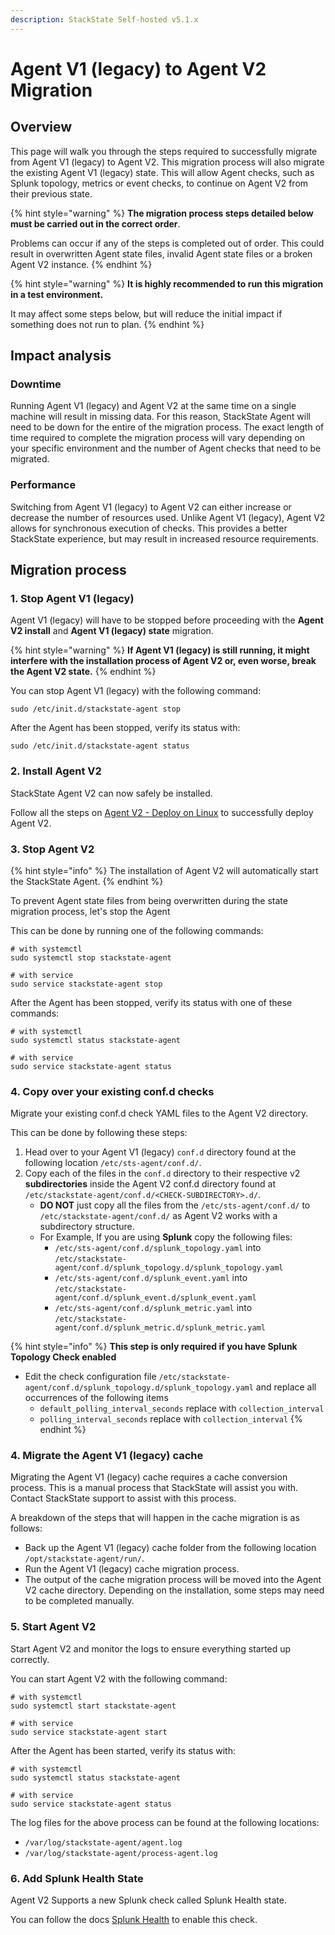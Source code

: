 ```yaml
---
description: StackState Self-hosted v5.1.x
---
```


# Agent V1 \(legacy\) to Agent V2 Migration

## Overview

This page will walk you through the steps required to successfully migrate from Agent V1 (legacy) to Agent V2.  This migration process will also migrate the  existing Agent V1 (legacy) state. This will allow Agent checks, such as Splunk topology, metrics or event checks, to continue on Agent V2 from their previous state.

{% hint style="warning" %}
**The migration process steps detailed below must be carried out in the correct order**.

Problems can occur if any of the steps is completed out of order. This could result in overwritten Agent state files, invalid Agent state files or a broken Agent V2 instance.
{% endhint %}

{% hint style="warning" %}
**It is highly recommended to run this migration in a test environment.** 

It may affect some steps below, but will reduce the initial impact if something does not run to plan.
{% endhint %}

## Impact analysis

### Downtime

Running Agent V1 (legacy) and Agent V2 at the same time on a single machine will result in missing data. For this reason, StackState Agent will need to be down for the entire of the migration process. The exact length of time required to complete the migration process will vary depending on your specific environment and the number of Agent checks that need to be migrated.

### Performance

Switching from Agent V1 (legacy) to Agent V2 can either increase or decrease the number of resources used. Unlike Agent V1 (legacy), Agent V2 allows for synchronous execution of checks. This provides a better StackState experience, but may result in increased resource requirements.

## Migration process

### 1. Stop Agent V1 (legacy)

Agent V1 (legacy) will have to be stopped before proceeding with the **Agent V2 install** and **Agent V1 (legacy) state** migration.

{% hint style="warning" %}
**If Agent V1 (legacy) is still running, it might interfere with the installation process of Agent V2 or, even worse, break the Agent V2 state.**
{% endhint %}

You can stop Agent V1 (legacy) with the following command:

```shell
sudo /etc/init.d/stackstate-agent stop
```

After the Agent has been stopped, verify its status with:

```shell
sudo /etc/init.d/stackstate-agent status
```

### 2. Install Agent V2

StackState Agent V2 can now safely be installed.

Follow all the steps on [Agent V2 - Deploy on Linux](/setup/agent/linux.md) to successfully deploy Agent V2.

### 3. Stop Agent V2

{% hint style="info" %}
The installation of Agent V2 will automatically start the StackState Agent.
{% endhint %}

To prevent Agent state files from being overwritten during the state migration process, let's stop the Agent

This can be done by running one of the following commands:

```shell
# with systemctl
sudo systemctl stop stackstate-agent

# with service
sudo service stackstate-agent stop
```

After the Agent has been stopped, verify its status with one of these commands:

```shell
# with systemctl
sudo systemctl status stackstate-agent

# with service
sudo service stackstate-agent status
```

### 4. Copy over your existing conf.d checks

Migrate your existing conf.d check YAML files to the Agent V2 directory.

This can be done by following these steps:

1. Head over to your Agent V1 (legacy) `conf.d` directory found at the following location `/etc/sts-agent/conf.d/`.
2. Copy each of the files in the `conf.d` directory to their respective v2 **subdirectories** inside the Agent V2 conf.d directory found at `/etc/stackstate-agent/conf.d/<CHECK-SUBDIRECTORY>.d/`.
    - **DO NOT** just copy all the files from the `/etc/sts-agent/conf.d/` to  
      `/etc/stackstate-agent/conf.d/` as Agent V2 works with a subdirectory structure.
    - For Example, If you are using **Splunk** copy the following files:
      - `/etc/sts-agent/conf.d/splunk_topology.yaml` into  
        `/etc/stackstate-agent/conf.d/splunk_topology.d/splunk_topology.yaml`
      - `/etc/sts-agent/conf.d/splunk_event.yaml` into  
        `/etc/stackstate-agent/conf.d/splunk_event.d/splunk_event.yaml`
      - `/etc/sts-agent/conf.d/splunk_metric.yaml` into  
        `/etc/stackstate-agent/conf.d/splunk_metric.d/splunk_metric.yaml`

{% hint style="info" %}
**This step is only required if you have Splunk Topology Check enabled**

- Edit the check configuration file `/etc/stackstate-agent/conf.d/splunk_topology.d/splunk_topology.yaml` and replace all occurrences of the following items
  - `default_polling_interval_seconds` replace with `collection_interval`
  - `polling_interval_seconds` replace with `collection_interval`
{% endhint %}

### 4. Migrate the Agent V1 (legacy) cache

Migrating the Agent V1 (legacy) cache requires a cache conversion process. This is a manual process that StackState will assist you with. Contact StackState support to assist with this process.

A breakdown of the steps that will happen in the cache migration is as follows:

- Back up the Agent V1 (legacy) cache folder from the following location `/opt/stackstate-agent/run/`.
- Run the Agent V1 (legacy) cache migration process.
- The output of the cache migration process will be moved into the Agent V2 cache directory. Depending on the installation, some steps may need to be completed manually.

### 5. Start Agent V2

Start Agent V2 and monitor the logs to ensure everything started up correctly.

You can start Agent V2 with the following command:

```shell
# with systemctl
sudo systemctl start stackstate-agent

# with service
sudo service stackstate-agent start
```

After the Agent has been started, verify its status with:


```shell
# with systemctl
sudo systemctl status stackstate-agent

# with service
sudo service stackstate-agent status
```

The log files for the above process can be found at the following locations:

- `/var/log/stackstate-agent/agent.log`
- `/var/log/stackstate-agent/process-agent.log`

### 6. Add Splunk Health State

Agent V2 Supports a new Splunk check called Splunk Health state.

You can follow the docs [Splunk Health](/stackpacks/integrations/splunk/splunk_health.md) to enable this check.
